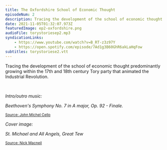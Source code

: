 ```yaml
---
title: The Oxfordshire School of Economic Thought
episodeNum: 2
description: Tracing the development of the school of economic thought predominantly growing within the 17th and 18th century Tory party that animated the Industrial Revolution.
date: 2021-11-05T01:32:07.973Z
featuredImage: ep2-oxfordshire.png
audioFile: torystoriesep2.mp3
syndicationLinks:
    - https://www.youtube.com/watch?v=B_RT-z3z97Y
    - https://open.spotify.com/episode/7Ad1g3B60GhR6akLaHqFow
subtitles: torystoriese2.vtt
---
```


Tracing the development of the school of economic thought predominantly growing within the 17th and 18th century Tory party that animated the Industrial Revolution.

<br>

_Intro/outro music:_

_Beethoven's Symphony No. 7 in A major, Op. 92 - Finale._

<sup>[Source: John Michel Cello](https://commons.wikimedia.org/wiki/File:JOHN_MICHEL_CELLO-BEETHOVEN_SYMPHONY_7_Finale.ogg)</sup>

_Cover image:_

_St. Michael and All Angels, Great Tew_

<sup>[Source: Nick Macneil](https://commons.wikimedia.org/wiki/File:St._Michael_and_All_Angels,_Great_Tew_-_geograph.org.uk_-_2164040.jpg)</sup>
